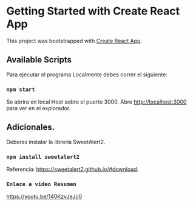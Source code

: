 # Getting Started with Create React App

This project was bootstrapped with [Create React App](https://github.com/facebook/create-react-app).

## Available Scripts

Para ejecutar el programa Localmente debes correr el siguiente:

### `npm start`

Se abrira en local Host sobre el puerto 3000.
Abre [http://localhost:3000](http://localhost:3000) para ver en el explorador.

## Adicionales.

Deberas instalar la libreria SweetAlert2.

### `npm install sweetalert2`

Referencia: https://sweetalert2.github.io/#download.

### `Enlace a video Resumen`
https://youtu.be/140KzvJeJc0
